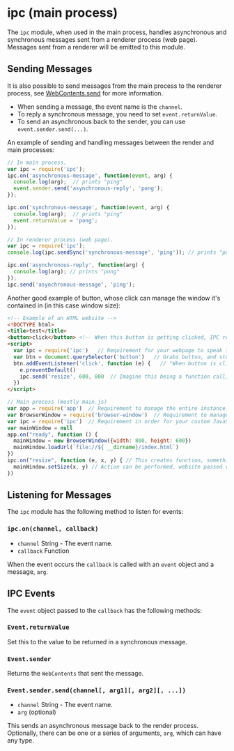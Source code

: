 # ipc (main process)

The `ipc` module, when used in the main process, handles asynchronous and
synchronous messages sent from a renderer process (web page). Messages sent from
a renderer will be emitted to this module.

## Sending Messages

It is also possible to send messages from the main process to the renderer
process, see [WebContents.send](web-contents.md#webcontentssendchannel-args)
for more information.

- When sending a message, the event name is the `channel`.
- To reply a synchronous message, you need to set `event.returnValue`.
- To send an asynchronous back to the sender, you can use
  `event.sender.send(...)`.

An example of sending and handling messages between the render and main
processes:

```javascript
// In main process.
var ipc = require('ipc');
ipc.on('asynchronous-message', function(event, arg) {
  console.log(arg);  // prints "ping"
  event.sender.send('asynchronous-reply', 'pong');
});

ipc.on('synchronous-message', function(event, arg) {
  console.log(arg);  // prints "ping"
  event.returnValue = 'pong';
});
```

```javascript
// In renderer process (web page).
var ipc = require('ipc');
console.log(ipc.sendSync('synchronous-message', 'ping')); // prints "pong"

ipc.on('asynchronous-reply', function(arg) {
  console.log(arg); // prints "pong"
});
ipc.send('asynchronous-message', 'ping');
```

Another good example of button, whose click can manage the window it's contained in (in this case window size):
```HTML
<!-- Example of an HTML website -->
<!DOCTYPE html>
<title>test</title>
<button>click</button> <!-- When this button is getting clicked, IPC request is sent. -->
<script>
  var ipc = require('ipc')   // Requirement for your webpage to speak to main thread (mostly main.js)
  var btn = document.querySelector('button')   // Grabs button, and stops handler in variable.
  btn.addEventListener('click', function (e) {   // "When button is clicked"
    e.preventDefault()
    ipc.send('resize', 600, 800  // Imagine this being a function call, saying, sendToMainThread("resize", 600, 800);
  })
</script>
```

```javascript
// Main process (mostly main.js)
var app = require('app')  // Requirement to manage the entire instance.
var BrowserWindow = require('browser-window')  // Requirement to manage the instance of window (visibility, sizes etc.)
var ipc = require('ipc')  // Requirement in order for your custom JavaScript files to communicate with main.js
var mainWindow = null
app.on("ready", function () {
  mainWindow = new BrowserWindow({width: 800, height: 600})
  mainWindow.loadUrl(`file://${ __dirname}/index.html`)
})
ipc.on("resize", function (e, x, y) { // This creates function, something like: function sentToMainThread(e, x, y) and passes variables through.
  mainWindow.setSize(x, y) // Action can be performed, website passed variable to IPC, IPC resized window because it has access to it. 
})
```

## Listening for Messages

The `ipc` module has the following method to listen for events:

### `ipc.on(channel, callback)`

* `channel` String - The event name.
* `callback` Function

When the event occurs the `callback` is called with an `event` object and a
message, `arg`.

## IPC Events

The `event` object passed to the `callback` has the following methods:

### `Event.returnValue`

Set this to the value to be returned in a synchronous message.

### `Event.sender`

Returns the `WebContents` that sent the message.

### `Event.sender.send(channel[, arg1][, arg2][, ...])`

* `channel` String - The event name.
* `arg` (optional)

This sends an asynchronous message back to the render process. Optionally, there
can be one or a series of arguments, `arg`, which can have any type.
